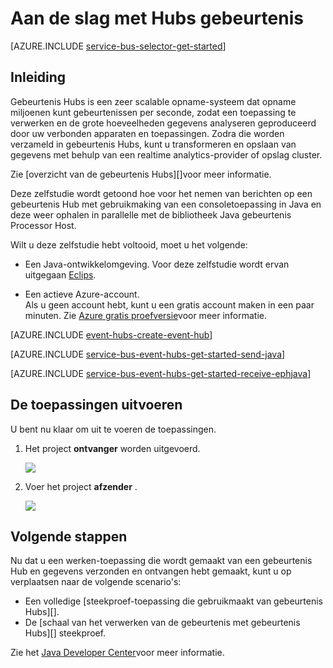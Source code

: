 <properties
    pageTitle="Aan de slag met gebeurtenis Hubs in Java | Microsoft Azure"
    description="Volg deze zelfstudie aan de slag met Azure gebeurtenis Hubs; gebeurtenissen met Java verzenden en ontvangen van deze bij het gebruik van de EventProcessorHost."
    services="event-hubs"
    documentationCenter=""
    authors="jtaubensee"
    manager="timlt"
    editor=""/>

<tags
    ms.service="event-hubs"
    ms.workload="core"
    ms.tgt_pltfrm="na"
    ms.devlang="na"
    ms.topic="article"
    ms.date="09/27/2016"
    ms.author="jotaub;sethm"/>

# <a name="get-started-with-event-hubs"></a>Aan de slag met Hubs gebeurtenis

[AZURE.INCLUDE [service-bus-selector-get-started](../../includes/service-bus-selector-get-started.md)]

## <a name="introduction"></a>Inleiding

Gebeurtenis Hubs is een zeer scalable opname-systeem dat opname miljoenen kunt gebeurtenissen per seconde, zodat een toepassing te verwerken en de grote hoeveelheden gegevens analyseren geproduceerd door uw verbonden apparaten en toepassingen. Zodra die worden verzameld in gebeurtenis Hubs, kunt u transformeren en opslaan van gegevens met behulp van een realtime analytics-provider of opslag cluster.

Zie [overzicht van de gebeurtenis Hubs][]voor meer informatie.

Deze zelfstudie wordt getoond hoe voor het nemen van berichten op een gebeurtenis Hub met gebruikmaking van een consoletoepassing in Java en deze weer ophalen in parallelle met de bibliotheek Java gebeurtenis Processor Host.

Wilt u deze zelfstudie hebt voltooid, moet u het volgende:

+ Een Java-ontwikkelomgeving. Voor deze zelfstudie wordt ervan uitgegaan [Eclips](https://www.eclipse.org/).

+ Een actieve Azure-account. <br/>Als u geen account hebt, kunt u een gratis account maken in een paar minuten. Zie <a href="http://azure.microsoft.com/pricing/free-trial/?WT.mc_id=A0E0E5C02&amp;returnurl=http%3A%2F%2Fazure.microsoft.com%2Fen-us%2Fdevelop%2Fmobile%2Ftutorials%2Fget-started%2F" target="_blank">Azure gratis proefversie</a>voor meer informatie.

[AZURE.INCLUDE [event-hubs-create-event-hub](../../includes/event-hubs-create-event-hub.md)]

[AZURE.INCLUDE [service-bus-event-hubs-get-started-send-java](../../includes/service-bus-event-hubs-get-started-send-java.md)]

[AZURE.INCLUDE [service-bus-event-hubs-get-started-receive-ephjava](../../includes/service-bus-event-hubs-get-started-receive-ephjava.md)]

## <a name="run-the-applications"></a>De toepassingen uitvoeren

U bent nu klaar om uit te voeren de toepassingen.

1.  Het project **ontvanger** worden uitgevoerd.

    ![][21]

2.  Voer het project **afzender** .

    ![][22]

## <a name="next-steps"></a>Volgende stappen

Nu dat u een werken-toepassing die wordt gemaakt van een gebeurtenis Hub en gegevens verzonden en ontvangen hebt gemaakt, kunt u op verplaatsen naar de volgende scenario's:

- Een volledige [steekproef-toepassing die gebruikmaakt van gebeurtenis Hubs][].
- De [schaal van het verwerken van de gebeurtenis met gebeurtenis Hubs][] steekproef.

Zie het [Java Developer Center](/develop/java/)voor meer informatie.

<!-- Images. -->
[21]: ./media/event-hubs-java-ephjava-getstarted/ephjava.png
[22]: ./media/event-hubs-java-ephjava-getstarted/java-send.png

<!-- Links -->
[Azure classic portal]: https://manage.windowsazure.com/
[Overzicht van de Hubs gebeurtenissen]: event-hubs-overview.md
[voorbeeldtoepassing die gebruikmaakt van gebeurtenis Hubs]: https://code.msdn.microsoft.com/Service-Bus-Event-Hub-286fd097
[De schaal van het verwerken van de gebeurtenis met gebeurtenis Hubs aanpassen]: https://code.msdn.microsoft.com/Service-Bus-Event-Hub-45f43fc3
 
